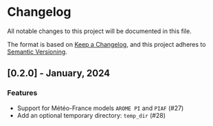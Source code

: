 # Changelog

All notable changes to this project will be documented in this file.

The format is based on [Keep a Changelog](https://keepachangelog.com/en/1.0.0/), and this project adheres to [Semantic Versioning](https://semver.org/spec/v2.0.0.html).

## [0.2.0] - January, 2024

### Features

* Support for Météo-France models `AROME PI` and `PIAF` (#27)
* Add an optional temporary directory: `temp_dir` (#28)
